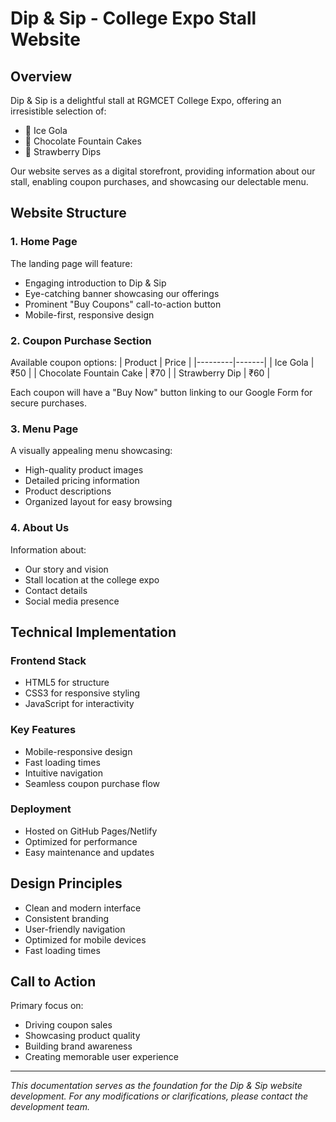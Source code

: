 # Dip & Sip - College Expo Stall Website

## Overview
Dip & Sip is a delightful stall at RGMCET College Expo, offering an irresistible selection of:
- 🍧 Ice Gola
- 🍫 Chocolate Fountain Cakes
- 🍓 Strawberry Dips

Our website serves as a digital storefront, providing information about our stall, enabling coupon purchases, and showcasing our delectable menu.

## Website Structure

### 1. Home Page
The landing page will feature:
- Engaging introduction to Dip & Sip
- Eye-catching banner showcasing our offerings
- Prominent "Buy Coupons" call-to-action button
- Mobile-first, responsive design

### 2. Coupon Purchase Section
Available coupon options:
| Product | Price |
|---------|-------|
| Ice Gola | ₹50 |
| Chocolate Fountain Cake | ₹70 |
| Strawberry Dip | ₹60 |

Each coupon will have a "Buy Now" button linking to our Google Form for secure purchases.

### 3. Menu Page
A visually appealing menu showcasing:
- High-quality product images
- Detailed pricing information
- Product descriptions
- Organized layout for easy browsing

### 4. About Us
Information about:
- Our story and vision
- Stall location at the college expo
- Contact details
- Social media presence

## Technical Implementation

### Frontend Stack
- HTML5 for structure
- CSS3 for responsive styling
- JavaScript for interactivity

### Key Features
- Mobile-responsive design
- Fast loading times
- Intuitive navigation
- Seamless coupon purchase flow

### Deployment
- Hosted on GitHub Pages/Netlify
- Optimized for performance
- Easy maintenance and updates

## Design Principles
- Clean and modern interface
- Consistent branding
- User-friendly navigation
- Optimized for mobile devices
- Fast loading times

## Call to Action
Primary focus on:
- Driving coupon sales
- Showcasing product quality
- Building brand awareness
- Creating memorable user experience

---

*This documentation serves as the foundation for the Dip & Sip website development. For any modifications or clarifications, please contact the development team.*
